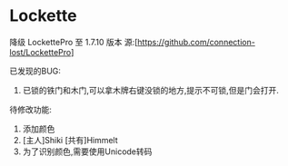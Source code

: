 # Lockette
降级 LockettePro 至 1.7.10 版本
源:[https://github.com/connection-lost/LockettePro]

已发现的BUG:

1. 已锁的铁门和木门,可以拿木牌右键没锁的地方,提示不可锁,但是门会打开.

待修改功能:

1. 添加颜色
2. [主人]Shiki [共有]Himmelt
3. 为了识别颜色,需要使用Unicode转码
